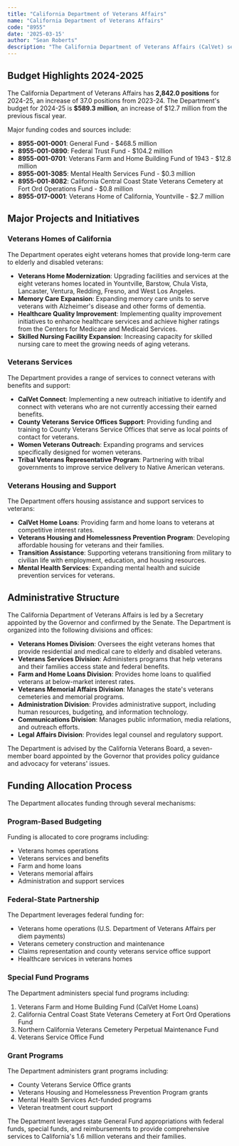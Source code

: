 ```yaml
---
title: "California Department of Veterans Affairs"
name: "California Department of Veterans Affairs"
code: "8955"
date: '2025-03-15'
author: "Sean Roberts"
description: "The California Department of Veterans Affairs (CalVet) serves California veterans and their families by connecting them with state and federal benefits earned through military service, providing long-term care in veterans homes, and offering farm and home loans."
---
```


## Budget Highlights 2024-2025

The California Department of Veterans Affairs has **2,842.0 positions** for 2024-25, an increase of 37.0 positions from 2023-24. The Department's budget for 2024-25 is **$589.3 million**, an increase of $12.7 million from the previous fiscal year.

Major funding codes and sources include:
- **8955-001-0001**: General Fund - $468.5 million
- **8955-001-0890**: Federal Trust Fund - $104.2 million
- **8955-001-0701**: Veterans Farm and Home Building Fund of 1943 - $12.8 million
- **8955-001-3085**: Mental Health Services Fund - $0.3 million
- **8955-001-8082**: California Central Coast State Veterans Cemetery at Fort Ord Operations Fund - $0.8 million
- **8955-017-0001**: Veterans Home of California, Yountville - $2.7 million

## Major Projects and Initiatives

### Veterans Homes of California
The Department operates eight veterans homes that provide long-term care to elderly and disabled veterans:

- **Veterans Home Modernization**: Upgrading facilities and services at the eight veterans homes located in Yountville, Barstow, Chula Vista, Lancaster, Ventura, Redding, Fresno, and West Los Angeles.
- **Memory Care Expansion**: Expanding memory care units to serve veterans with Alzheimer's disease and other forms of dementia.
- **Healthcare Quality Improvement**: Implementing quality improvement initiatives to enhance healthcare services and achieve higher ratings from the Centers for Medicare and Medicaid Services.
- **Skilled Nursing Facility Expansion**: Increasing capacity for skilled nursing care to meet the growing needs of aging veterans.

### Veterans Services
The Department provides a range of services to connect veterans with benefits and support:

- **CalVet Connect**: Implementing a new outreach initiative to identify and connect with veterans who are not currently accessing their earned benefits.
- **County Veterans Service Offices Support**: Providing funding and training to County Veterans Service Offices that serve as local points of contact for veterans.
- **Women Veterans Outreach**: Expanding programs and services specifically designed for women veterans.
- **Tribal Veterans Representative Program**: Partnering with tribal governments to improve service delivery to Native American veterans.

### Veterans Housing and Support
The Department offers housing assistance and support services to veterans:

- **CalVet Home Loans**: Providing farm and home loans to veterans at competitive interest rates.
- **Veterans Housing and Homelessness Prevention Program**: Developing affordable housing for veterans and their families.
- **Transition Assistance**: Supporting veterans transitioning from military to civilian life with employment, education, and housing resources.
- **Mental Health Services**: Expanding mental health and suicide prevention services for veterans.

## Administrative Structure

The California Department of Veterans Affairs is led by a Secretary appointed by the Governor and confirmed by the Senate. The Department is organized into the following divisions and offices:

- **Veterans Homes Division**: Oversees the eight veterans homes that provide residential and medical care to elderly and disabled veterans.
- **Veterans Services Division**: Administers programs that help veterans and their families access state and federal benefits.
- **Farm and Home Loans Division**: Provides home loans to qualified veterans at below-market interest rates.
- **Veterans Memorial Affairs Division**: Manages the state's veterans cemeteries and memorial programs.
- **Administration Division**: Provides administrative support, including human resources, budgeting, and information technology.
- **Communications Division**: Manages public information, media relations, and outreach efforts.
- **Legal Affairs Division**: Provides legal counsel and regulatory support.

The Department is advised by the California Veterans Board, a seven-member board appointed by the Governor that provides policy guidance and advocacy for veterans' issues.

## Funding Allocation Process

The Department allocates funding through several mechanisms:

### Program-Based Budgeting
Funding is allocated to core programs including:
- Veterans homes operations
- Veterans services and benefits
- Farm and home loans
- Veterans memorial affairs
- Administration and support services

### Federal-State Partnership
The Department leverages federal funding for:
- Veterans home operations (U.S. Department of Veterans Affairs per diem payments)
- Veterans cemetery construction and maintenance
- Claims representation and county veterans service office support
- Healthcare services in veterans homes

### Special Fund Programs
The Department administers special fund programs including:
1. Veterans Farm and Home Building Fund (CalVet Home Loans)
2. California Central Coast State Veterans Cemetery at Fort Ord Operations Fund
3. Northern California Veterans Cemetery Perpetual Maintenance Fund
4. Veterans Service Office Fund

### Grant Programs
The Department administers grant programs including:
- County Veterans Service Office grants
- Veterans Housing and Homelessness Prevention Program grants
- Mental Health Services Act-funded programs
- Veteran treatment court support

The Department leverages state General Fund appropriations with federal funds, special funds, and reimbursements to provide comprehensive services to California's 1.6 million veterans and their families. 